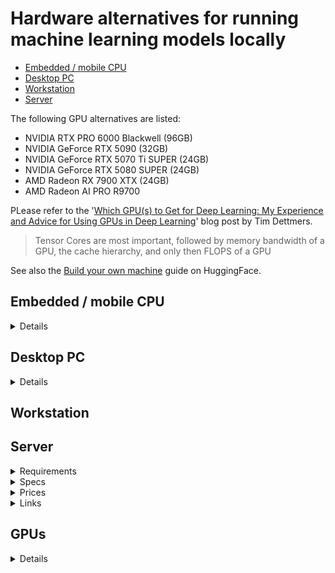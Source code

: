 # Hardware alternatives for running machine learning models locally

-   [Embedded / mobile CPU](#embedded--mobile-cpu)
-   [Desktop PC](#desktop-pc)
-   [Workstation](#workstation)
-   [Server](#server)

The following GPU alternatives are listed:
-   NVIDIA RTX PRO 6000 Blackwell (96GB)
-   NVIDIA GeForce RTX 5090 (32GB)
-   NVIDIA GeForce RTX 5070 Ti SUPER (24GB)
-   NVIDIA GeForce RTX 5080 SUPER (24GB)
-   AMD Radeon RX 7900 XTX (24GB)
-   AMD Radeon AI PRO R9700

PLease refer to the '[Which GPU(s) to Get for Deep Learning: My Experience
and Advice for Using GPUs in Deep Learning](https://timdettmers.com/2023/01/30/which-gpu-for-deep-learning/)'
blog post by Tim Dettmers.
>   Tensor Cores are most important, followed by memory bandwidth of a GPU,
>   the cache hierarchy, and only then FLOPS of a GPU

See also the [Build your own machine](https://huggingface.co/docs/transformers/perf_hardware) guide on HuggingFace.

## Embedded / mobile CPU

<details><summary>Details</summary>

Technical information:
-   https://www.techpowerup.com/cpu-specs/ryzen-ai-max-pro-395.c3998
-   https://www.amd.com/en/products/processors/laptop/ryzen-pro/ai-max-pro-300-series/amd-ryzen-ai-max-plus-pro-395.html
-   https://www.amd.com/en/blogs/2025/amd-ryzen-ai-max-395-processor-breakthrough-ai-.html
    >   128GB of unified memory – out of which up to 96GB can be converted to
    >   VRAM through AMD Variable Graphics Memory
-   https://www.tomshardware.com/pc-components/cpus/more-affordable-strix-halo-model-emerges-early-ryzen-ai-max-385-geekbench-result-reveals-an-eight-core-option

Discussion about adding an eGPU to the main board:
-   https://www.reddit.com/r/LocalLLaMA/comments/1kedbv7/ryzen_ai_max_395_a_gpu/
-   Note that the Framework mainboard has [only 1 x PCIe x4 slot](https://frame.work/hu/en/products/framework-desktop-mainboard-amd-ryzen-ai-max-300-series?v=FRAFMK0006)

Expected performance for a 10 GB LLM model:
-   Prompt processing: 84 token/s
-   Token generation: 11 token/s (100-200 GB/s RAM throughput)

### GMKtec EVO-X2 AMD Ryzen™ AI Max+ 395 Mini PC - 2000 EUR

-   [Spec](https://de.gmktec.com/en/products/gmktec-evo-x2-amd-ryzen%E2%84%A2-ai-max-395-mini-pc-1?variant=51610049380536#tab-spezifikation):
    -   AMD Ryzen™ AI Max+ 395
    -   Radeon 8060S graphics
    -   128 GB RAM
-   [Price](https://de.gmktec.com/en/products/gmktec-evo-x2-amd-ryzen%E2%84%A2-ai-max-395-mini-pc-1?variant=51610049380536): 2000 EUR

### Framework Desktop mini PC - 3200 EUR

-   [Spec](https://frame.work/hu/en/desktop?slug=desktop-diy-amd-aimax300&tab=specs):
    -   AMD Ryzen™ AI Max+ 395 (soldered)
    -   Noctua CPU Fan - NF-A12x25 HS-PWM
    -   Form Factor: FlexATX
    -   Wattage: 400W
    -   128GB LPDDR5x-8000 memory (soldered)
    -   Memory Bus width: 256-bit
    -   Memory Speed: 8000 MT/s
    -
-   [Price](https://frame.work/hu/en/products/desktop-diy-amd-aimax300/configuration/new):
    -   3200 EUR
    -   Ships 2025 Q4

### Framework Desktop mainboard only - 2100 EUR

-   [Spec](https://frame.work/hu/en/products/framework-desktop-mainboard-amd-ryzen-ai-max-300-series?v=FRAFMK0006):
    -   AMD Ryzen™ AI Max+ 395 (soldered)
    -   128GB LPDDR5x-8000 memory (soldered)
    -   Memory Bus width: 256-bit
    -   Memory Speed: 8000 MT/s
    -   Mini-ITX case,
    -   Power supply: 500W or higher ATX, SFX, or FlexATX
    -   Fan: 120mm, with a minimum of 85.1 CFM air flow and 3.82 mmH2O air pressure
    -   Can be used in a cluster:
        >   Run legit, state-of-the-art AI models like Llama 70B right on your
        >   desk with up to 96GB of graphics addressable memory and a 256-bit
        >   memory bus.
        >
        >   Framework Desktop has 5Gbit Ethernet along with two USB4 ports,
        >   allowing networking multiple together to run even larger models with
        >   llama.cpp RPC. Grab a few Mainboards and build it into your own
        >   mini-racks or standard rackmount server cases for high density.
    -   PCIe:
        >   1 x PCIe x4 slot (not exposed on default case)
-   [Price](https://frame.work/hu/en/products/framework-desktop-mainboard-amd-ryzen-ai-max-300-series?v=FRAFMK0006):
    -   2100 EUR

### HP ZBook Ultra G1a Mobile Workstation PC - 3600 EUR

-   [Spec](https://www.hp.com/us-en/shop/pdp/hp-zbook-ultra-14-inch-g1a-mobile-workstation-pc-wolf-pro-security-edition-p-bn2v3ua-aba-1#techSpecs):
    -   AMD Ryzen™ AI Max+ PRO 395 (up to 5.1 GHz max boost clock, 64 MB L3 cache, 16 cores, 32 threads)[6,7]
    -   128 GB LPDDR5x-8533 MT/s (onboard)
    -   Graphics: Integrated: AMD Radeon™ 8060S Graphics
    -   SSD: 2 TB PCIe Gen4 NVMe™ TLC SSD
    -   Display: 14" diagonal, 2.8K (2880 x 1800), OLED, touch, IPS, BrightView, Low Blue Light, 400 nits, 100% DCI-P3
-   [Price](https://www.hp.com/us-en/shop/pdp/hp-zbook-ultra-14-inch-g1a-mobile-workstation-pc-wolf-pro-security-edition-p-bn2v3ua-aba-1):
    -   4200 USD ~= 3600 EUR

### Other embedded/mobile options

Some other links:
-   https://store.minisforum.com/products/elitemini-ai370
-   https://minisforumpc.eu/en/products/ai-x1-pro-mini-pc?variant=51875206496622
-   https://www.hp.com/us-en/workstations/z2-mini-a.html
-   https://www.techpowerup.com/333983/sapphire-develops-edge-ai-mini-pc-series-with-amd-ryzen-ai-300-targeting-gamers-and-creatives
-   https://www.reddit.com/r/LocalLLaMA/comments/1judxsq/gmktec_evox2_powered_by_ryzen_ai_max_395_to/

</details>
<div class="page"/>

## Desktop PC

<details><summary>Details</summary>

-   10 GB LLM model expected CPU-only performance: Prompt processing: 125 token/s, Token generation: 8 token/s
-   Supports 1 PCIe x16 GPU, or 2 PCIe x8 GPUs.

### AMD Ryzen 9 9950X3D

#### Specs

-   CPU: AMD Ryzen 9 9950X3D
    ([Wikipedia](https://en.wikipedia.org/wiki/List_of_AMD_Ryzen_processors#Granite_Ridge_(9000_series,_Zen_5_based)))
    ([AMD](https://www.amd.com/en/products/processors/desktops/ryzen/9000-series/amd-ryzen-9-9950x3d.html))
    ([TechPowerUp](https://www.techpowerup.com/cpu-specs/ryzen-9-9950x3d.c3993))
    -   Max. Memory: 192 GB
    -   Max Memory Speed
        -   2x1R    DDR5-5600
        -   2x2R    DDR5-5600
        -   4x1R    DDR5-3600
        -   4x2R    DDR5-3600
    -   Max memory bandwidth:
        -   2 modules -> 5600 MT/s -> 2 x 8 x 5.6 = 89.6 GB/s
        -   4 modules -> 3600 MT/s -> 2 x 8 x 3.6 = 57.6 GB/s
            -   ❗**Note:** This is not sufficient to saturate the PCIe 5.0 x16 lanes, which require 63 GB/s.
    -   128MB L3 cache
        -   192MB L3 cache variant is [available](https://www.techpowerup.com/review/future-hardware-releases/#ryzenx3ddualcc)
            ([soon](https://www.techpowerup.com/339579/amd-readies-16-core-ryzen-9000x3d-cpu-with-192-mb-l3-cache-and-200-w-tdp))
        -   Default TDP: 170W
-   CPU cooler
    -   [Noctua NH-D15 G2](https://noctua.at/en/nh-d15-g2/specification)
        -   [CPU compatibility](https://ncc.noctua.at/cpus/model/AMD-Ryzen-9-9950X3D-1864): OK
        -   Height (with fan): 168 mm
            -   OK with [Fractal Design Define 7](https://www.fractal-design.com/products/cases/define/define-7/) case
        -   RAM clearance in dual fan mode:
            -   32mm with 140mm fan [168mm total height]
            -   52mm with 120mm fan [168mm total height]
-   Chipsets
    ([AMD doc](https://www.amd.com/en/products/processors/chipsets/am5.html#specs))
    ([Image](assets/amd-am5.png))
    ([TechPowerUp](https://www.techpowerup.com/cpu-specs/ryzen-9-9950x3d.c3993#gallery-5)):
    ([Wikipedia](https://en.wikipedia.org/wiki/List_of_AMD_chipsets#AM5_chipsets))
    -   Has 24 PCIe 5.0 lanes: X870E, X870, X670E, B650E
    -   Has USB 4.0: X870E, X870
    -   X870E:
        -   USB 4.0
        -   2 SUPERSPEED USB 20Gbps
        -   PCIe 5.0 1x16 or 2x8
        -   1x4 PCIe 5.0 plus 4x PCIe GPP
-   Motherboard:
    -   [ASRock X870E Taichi](https://www.asrock.com/mb/AMD/X870E%20Taichi/#Specification)
        -   [Tom's Hardware review](https://www.tomshardware.com/pc-components/motherboards/asrock-x870e-taichi-review)
        -   E-ATX
        -   2 x PCIe 5.0 x16 Slots (PCIE1 and PCIE2), support x16 or x8/x8 modes
        -   Supports DDR5 ECC/non-ECC, un-buffered memory up to 8200+(OC)*
        -   Max. capacity of system memory: 256GB
        -   Supports RAID 0, RAID 1 and RAID 10 for M.2 NVMe storage devices
        -   2 x 8 pin 12V Power Connectors (Hi-Density Power Connector)
        -   Dual RTX 5090 readiness:
            -   Supported electrically (PCIe 5.0 x8/x8 for two GPUs).
            -   No supplemental PCIe slot power header is advertised; ensure robust PSU and airflow.
    -   [ASUS ROG Crosshair X870E Hero](https://rog.asus.com/motherboards/rog-crosshair/rog-crosshair-x870e-hero-model/)
        -   Dual RTX 5090 readiness:
            -   Supported electrically (x8/x8).
            -   Auxiliary PCIe slot power header may vary by revision—verify
                in the manual; spacing/airflow are critical.
    -   [ASUS ROG Crosshair X870E Extreme](https://rog.asus.com/us/motherboards/rog-crosshair/rog-crosshair-x870e-extreme/)
        -   Dual RTX 5090 readiness:
            -   High confidence. Flagship boards typically include an
                auxiliary PCIe slot power header—verify in the manual; strong
                pick for dual GPUs.
    -   [Gigabyte X870E Aorus Xtreme AI TOP](https://www.gigabyte.com/Motherboard/X870E-AORUS-XTREME-AI-TOP-rev-1x)
        -   Dual RTX 5090 readiness:
            -   High confidence. AORUS XTREME-class boards usually include an
                auxiliary PCIe slot power header—verify in the manual; strong
                pick for dual GPUs.
    -   [MSI MEG X870E GODLIKE](https://www.msi.com/Motherboard/MEG-X870E-GODLIKE)
        -   Dual RTX 5090 readiness:
            -   Yes. Includes a supplemental PCIe slot power header ("PCIe
                Supplemental Power"); best-in-class choice for dual high-power
                GPUs.
-   RAM:
    -   CPU max RAM: [192 GB](https://www.amd.com/en/products/processors/desktops/ryzen/9000-series/amd-ryzen-9-9950x3d.html)
    -   Motherboard: 2x/4x DDR5 DIMM slots
    -   [128 GB](https://www.arukereso.hu/memoria-modul-c3577/f:kapacitas-128-gb,tipus-pc-memoria/?orderby=1): 360 EUR
        -   RAM BW upper limit: 2 x 8 x 5.6 = 89.6 GB/s
    -   [192 GB](https://www.arukereso.hu/memoria-modul-c3577/f:kapacitas-192-gb,tipus-pc-memoria/): 760 EUR
        -   [RAM BW upper limit](https://www.amd.com/en/products/processors/desktops/ryzen/9000-series/amd-ryzen-9-9950x3d.html):
            2 channels x 8 x 3.6 MT/s = 57.6 GB/s
            -   ❗**Note:** 192 GB (vs 128 GB) system RAM will **reduce** 10 GB
                LLM model CPU-only token generation speed from 8 token/s down
                to 5 token/s maximum. Overclocking may improve a few token/s,
                but no substantial improvement.
            -   ❗**Note:** This practically limits the system RAM to 128 GB.
-   SSD:
    -   [Samsung 990 PRO 4TB (MZ-V9P4T0BW)](https://www.techpowerup.com/ssd-specs/samsung-990-pro-4-tb.d863)
-   PSU:
    -   CPU + RAM + SSD + motherboard: ~300 W
    -   GPU:
        -   NVIDIA GeForce RTX 5090: 575 W
    -   Total for a 2-GPU setup:
        -   300 + 2 x 575 = 1450 W
        -   Headroom: 50%
        -   Required power supply: 2175 W
    -   [Seasonic Prime PX-2200 2200W 80 PLUS Platinum](https://seasonic.com/atx3-prime-px-2200/)
        -   Total continuous power 	2200 W
-   Case: E-ATX
    -   [Fractal Design Define 7](https://www.fractal-design.com/products/cases/define/define-7/)
        -   Total fan mounts: 9 x 120/140 mm
        -   Front fan: 3 x 120/140 mm (2 x Dynamic X2 GP-14 included)
        -   Top fan: 3 x 120/140 mm
        -   Rear fan: 1 x 120/140 mm (1 x Dynamic X2 GP-14 included)
        -   Bottom fan: 2 x 120/140 mm
        -   GPU max length:
            -   Storage layout: 290 mm
            -   Open layout: 470 mm (445 mm w/ front fan)
        -   CPU cooler max height: 185 mm
            -   OK with [Noctua NH-D15 G2](https://noctua.at/en/nh-d15-g2/specification) CPU cooler
        -   Front radiator: Up to 360/280 mm
        -   Top radiator: Up to 360/420 mm
        -   Rear radiator: 120 mm
        -   Vertical GPU Support (with Flex B-20 or Flex VRC-25): 65mm total
            clearance, standard 2-slot GPU (<38mm thickness) recommended for
            optimum cooling
        -   Case dimensions (LxWxH): 547 x 240 x 475 mm
-   GPU:
    -   AM5/X870E platforms split the CPU PEG lanes to x8/x8 for dual GPUs; x16/x16 isn’t available.
    -   Physical fit: most RTX 5090 cards are 3–3.5-slot wide. Fitting two often requires:
        -   A case with 8+ expansion slots and generous bottom clearance
        -   Motherboard slot spacing that leaves at least 3 full slots between
            x16_1 and x16_2
    -   Power: plan for a high-end PSU (typically 1600–2000W) and adequate
        12V‑2×6 connectors; some boards (e.g., MSI GODLIKE) include a
        supplemental PCIe slot power header that helps stability with dual
        GPUs.
    -   No SLI/NVLink for 5090; dual-GPU is for compute (CUDA/ML), not gaming AFR.

#### Price

-   CPU:
    -   [AMD Ryzen 9 9950X3D](https://www.arukereso.hu/processzor-c3139/?orderby=1&st=9950x3d): 700 EUR
-   CPU cooler:
    -   [Noctua NH-D15 G2](https://www.arukereso.hu/szamitogep-huto-c3094/noctua/nh-d15-g2-p1101386203/): 180 EUR
-   RAM:
    -   [128 GB](https://www.arukereso.hu/memoria-modul-c3577/f:kapacitas-128-gb,tipus-pc-memoria/?orderby=1): 360 EUR
-   SSD:
    -   [Samsung 990 PRO 4TB (MZ-V9P4T0BW)](https://belso-ssd-meghajto.arukereso.hu/samsung/990-pro-4tb-mz-v9p4t0bw-p1002242350/): 300 EUR
-   Motherboard:
    -   [ASRock X870E Taichi](https://www.arukereso.hu/alaplap-c3128/?st=ASRock+X870E+Taichi): 490 EUR
    -   [Ausus ROG Crosshair X870E Hero](https://www.arukereso.hu/alaplap-c3128/?st=ROG+Crosshair+X870E): 650 EUR
    -   [Ausus ROG Crosshair X870E Extreme](https://www.arukereso.hu/alaplap-c3128/?st=ROG+Crosshair+X870E): 1300 EUR
    -   [Gigabyte X870E Aorus Xtreme AI TOP](https://www.arukereso.hu/alaplap-c3128/gigabyte/x870e-aorus-xtreme-ai-top-p1163326837/): 800 EUR
    -   [MSI Meg X870E Godlike](https://www.arukereso.hu/alaplap-c3128/msi/meg-x870e-godlike-p1160493943/): 1300 EUR
-   PSU
    -   [Seasonic Prime PX-2200 2200W 80 PLUS Platinum](https://www.arukereso.hu/tapegyseg-c3158/seasonic/prime-px-2200-2200w-80-plus-platinum-p1129871905/): 550 EUR
-   Case
    -   [Fractal Design Define 7](https://www.arukereso.hu/szamitogep-haz-c3085/fractal-design/define-7-black-fd-c-def7a-01-p545013072/#): 240 EUR
-   Total price without GPU:
    -   700 + 180 + 360 + 300 + 490 + 550 + 240 = 2820 EUR minimum.
    -   2520 + 300 ~= 3100 EUR with Gigabyte X870E Aorus Xtreme AI TOP motherboard.



Desktop CPU Links:
-   https://www.anandtech.com/show/21524/the-amd-ryzen-9-9950x-and-ryzen-9-9900x-review/10
-   https://www.amd.com/en/products/processors/desktops/ryzen/9000-series/amd-ryzen-9-9950x.html
-   https://www.amd.com/en/products/processors/desktops/ryzen/9000-series/amd-ryzen-9-9950x3d.html
-   https://www.amd.com/en/products/processors/chipsets/am5.html
-   https://skatterbencher.com/2025/03/11/skatterbencher-85-ryzen-9-9950x3d-overclocked-to-5900-mhz/

</details>
<div class="page"/>

## Workstation

## Server

<details><summary>Requirements</summary>

-   The target system must support at least 2 NVIDIA RTX PRO 6000 Blackwell (96GB) GPUs
    -   Required system RAM: 1-2 x total GPU VRAM
        -   2x 96 GB GPUs: 192 GB minimum, 384 GB ideally
        -   4x 96 GB GPUs: 384 GB minimum, 768 GB ideally
        -   6x 96 GB GPUs: 576 GB minimum, 1152 GB ideally
    -   Memory modules:
        -   Note that from the Genoa (AMD EPYC 4004, 8004, 9004) platform on,
            [single-rank memory modules will perform well](https://semianalysis.com/2022/11/10/amd-genoa-detailed-architecture-makes/)
            >   The other important feature is dual rank versus single rank memory.
            >   With Milan and most Intel platforms, dual-rank memory is crucial to
            >   maximizing performance. There’s a 25% performance delta on Milan,
            >   for example. With Genoa, this is brought down to 4.5%. This is
            >   another considerable cost improvement because cheaper single-rank
            >   memory can be used.
        ([Slide](https://i0.wp.com/semianalysis.com/wp-content/uploads/2024/11/https3A2F2Fbucketeer-e05bbc84-baa3-437e-9518-adb32be77984.s3.amazonaws.com2Fpublic2Fimages2F8aba2a1b-dc51-41c5-a618-3ad93dfcd169_5278x2891-scaled.jpg?ssl=1))
    -   Required system RAM bandwidth: min 63 GB/s per GPU (due to PCIe x16 bus bandwidth)
        -   2 GPUs: min. 126 GB/s
        -   4 GPUs: min. 252 GB/s
        -   6 GPUs: min. 378 GB/s
        -   Lower RAM bandwidth will work, but not at full performance
    -   PSU:
        -   2 GPUs: min. 2000 W
        -   4 GPUs: min. 4000 W
        -   6 GPUs: min. 6000 W
        -   plus the system requirement (motherboard + CPU + cooler + RAM + SSD)
    -   CPU: AMD EPYC 9004 / 9005 (SP5 socket)
        -   Minimum 12 x DDR5 4800 MT/s RAM
            -   RAM module side memory bandwidth:
                -   [1-CPU config](https://hothardware.com/Image/Resize/?width=1170&height=1170&imageFile=/contentimages/Article/3257/content/big_epyc-cpu-memory-capabilities.jpg):
                    12 x 8 x 4.8 GT/s = 460.8 GB/s
                    -   Supports 6x PCIe 5.0 x16 GPUs
                -   2-CPU config: 24 x 8 x 4.8 GT/s = 921.6 GB/s
        -   Minimum 8 CCDs per processor:
            -   CPU side memory bandwidth:
                -   Zen 4: 8 x 32 x 1.8 GHz = 460.8 GB/s
                -   Zen 5: 8 x 32 x 2.0 GHz = 512.0 GB/s
                -   Supports 6x PCIe 5.0 x16 GPUs (6 x 63 = 378 GB/s)
        -   CPU candidates which support PCIe 5.0 x16:
            -   [Zen 4](https://en.wikipedia.org/wiki/Epyc#Fourth_generation_Epyc_(Genoa,_Bergamo_and_Siena)):
                Any AMD EPYC 9004 CPU, except 9124, 9224, 9254, 9334, because n_CCD < 8
            -   [Zen 5](https://en.wikipedia.org/wiki/Epyc#Fifth_generation_Epyc_(Grado,_Turin_and_Turin_Dense)):
                Any AMD EPYC 9005 CPU, except 9015, 9115, 9135, 9255, 9335, 9365, because n_CCD < 8
            -   [EPYC 9004 Series CPU Positioning](https://hothardware.com/Image/Resize/?width=1170&height=1170&imageFile=/contentimages/Article/3257/content/big_epyc-cpu-positioning.jpg)
                ![EPYC 9004 Series CPU Positioning.png](<assets/EPYC 9004 Series CPU Positioning.png>)
            -   Complete list of CPU candidates:
                -   9354, 9354P, 9174F, 9184X, 9274F, 9374F, 9384X, 9474F,
                    9454, 9454P, 9534, 9554, 9554P, 9634, 9654, 9654P, 9684X,
                    9734, 9754S, 9754, 9645, 9745, 9825, 9845, 9965, 9175F,
                    9275F, 9355P, 9355, 9375F, 9455P, 9455, 9475F, 9535,
                    9555P, 9555, 9575F, 9565, 9655P, 9655, 9755, 4245P, 4345P,
                    4465P, 4545P, 4565P, 4585PX
            -   If CPU inference is not a priority, then lower core count and
                thus lower DTP/cDTP is sufficient.
            -   All CPUs below the 240 TDP line have less than 8 CCDs, so they cannot utilize the available RAM bandwidth.
            -   CPU candidates whose configurable TDP (cTDP) is
                [in the 240-300 W range](https://www.amd.com/en/products/specifications/server-processor.html):
                -   Zen 4: 9354, 9354P, 9454, 9454P, 9534, 9634
                -   Zen 5: 9355P, 9355, 9365, 9455P, 9455, 9535

</details> <!-- Requirements -->

<details><summary>Specs</summary>

-   CPU: AMD EPYC 9354
    ([Wikipedia](https://en.wikipedia.org/wiki/Epyc#Fourth_generation_Epyc_(Genoa,_Bergamo_and_Siena))))
    ([AMD](https://www.amd.com/en/products/processors/server/epyc/4th-generation-9004-and-8004-series/amd-epyc-9354.html))
    ([TechPowerUp](https://www.techpowerup.com/cpu-specs/epyc-9354.c2923))
    -   Cores: 32
    -   TDP: 280 W
    -   Configurable TDP: 240-300 W
    -   Max. Memory: 12 x 128 = 1536 GB
    -   PCI-Express: Gen 5, 128 Lanes (CPU only)
    -   Rated Memory Speed: 4800 MT/s
    -   Max memory bandwidth:
        -   12 channels x 8 x 4.8 = 460.8 GB/s,
        -   8 CCD x 32 x 1.8 GHz FCLK = 460.8 GB/s
    -   Cache L3: 256 MB (shared)
-   CPU cooler
    -   [Noctua NH-D15 G2](https://noctua.at/en/nh-d15-g2/specification)
        -   [CPU compatibility](https://ncc.noctua.at/cpus/model/AMD-Ryzen-9-9950X3D-1864): OK
        -   Height (with fan): 168 mm
            -   OK with [Fractal Design Define 7](https://www.fractal-design.com/products/cases/define/define-7/) case
        -   RAM clearance in dual fan mode:
            -   32mm with 140mm fan [168mm total height]
            -   52mm with 120mm fan [168mm total height]
-   Motherboard:
    -   Supermicro
        [H13SSL‑NT](https://www.supermicro.com/en/products/motherboard/H13SSL-NT) /
        [H13SSL‑N](https://www.supermicro.com/en/products/motherboard/h13ssl-n):
        -   Form Factor: ATX
        -   LAN: N: 2x 1 Gbps LAN; NT: 2x 10 Gbps
        -   12 DDR5 slots,
        -   up to 3TB RAM support, and
        -   robust PCIe layout for multi‑GPU.
        -   CPU: AMD EPYC™ 9004 series Processors
            -   Single Socket SP5 supported, CPU TDP supports Up to 400W TDP
        -   System Memory
            -   Memory Capacity: 12 DIMM slots
            -   Up to 3TB 3DS ECC Registered RDIMM, DDR5-4800MHz
        -   Memory Type: 4800 MT/s ECC DDR5 RDIMM (3DS)
            -   Up to 256GB of memory with speeds of up to 4800MHz (1DPC)
        -   DIMM Sizes: 16GB, 24GB, 32GB, 40GB, 48GB, 64GB, 80GB, 96GB, 128GB, 192GB, 256GB
        -   Memory Voltage: 1.1V
        -   Network Controllers: Dual LAN with Broadcom BCM57416 10GBase-T
        -   Input / Output
            -   SATA: 8 SATA3 (6Gbps) port(s)
            -   LAN: 1 RJ45 Dedicated IPMI LAN port
            -   USB: 6 USB 3.0 port(s) (4 USB; 2 via header)
            -   Video Output: 1 VGA port(s)
            -   Serial Port: 1 COM Port(s) (1 header)
            -   TPM: 1 TPM Header
            -   Others
                -   1 MCIO (PCIe 5.0 x8/SATA3) Port(s)
                -   2 MCIO (PCIe 5.0 x8) Port(s)
        -   Expansion Slots
            -   PCIe
                -   3 PCIe 5.0 x16 (in x16 slot),
                -   2 PCIe 5.0 x8
            -   M.2
                -   M.2 Interface: 2 SATA/PCIe 4.0 x4
                -   Form Factor: 2280/22110
                -   Key: M-Key
        -   Widely used in community for stable performance ([Newegg.com][3.12]).
    -   [ASRock Rack GENOAD8QM3‑2T/BCM](https://www.asrockrack.com/general/productdetail.asp?Model=GENOAD8QM3-2T/BCM#Specifications) /
        -   Form factor: CEB
        -   dual 10 GbE,
        -   MCIO NVMe support,
        -   PCIe 5.0 expansion with clean board layout suitable for GPUs.
        -   Popular in the community as a stable SP5 choice ([Newegg.com][3.7]).
    -   [ASRock Rack GENOAD8UD‑2T/X550](https://www.asrockrack.com/general/productdetail.asp?Model=GENOAD8UD-2T/X550#Specifications):
        -   Dimensions	10.4" x 10.5"
    -   [GIGABYTE MZ33-AR0](https://www.gigabyte.com/Enterprise/Server-Motherboard/MZ33-AR0-rev-1x-3x)
        -   Form Factor: E-ATX, 305 x 330
        -   CPU
            -   AMD EPYC™ 9005 Series Processors
            -   AMD EPYC™ 9004 Series Processors
            -   Single processor, cTDP up to 400W
        -   Socket: 1 x LGA 6096 Socket SP5
        -   Memory
            -   24 x DIMM slots, DDR5 memory supported
            -   12-Channel memory per processor
            -   AMD EPYC™ 9005:
                -   RDIMM: Up to 4800 MT/s (1DPC)
                -   RDIMM: Up to 4000 MT/s (1R 2DPC), 3600 MT/s (2R 2DPC)
            -   AMD EPYC™ 9004:
                -   RDIMM: Up to 4800 MT/s (1DPC), 3600 MT/s (2DPC)
        -   LAN: 2 x 10Gb/s LAN (1 x Broadcom® BCM57416)
            -   Support NCSI function
            -   1 x 10/100/1000 Mbps Management LAN
        -   Storage Interface
            -   MCIO:
                -   2 x MCIO 8i for 4 x Gen5 NVMe or 16 x SATA
                -   4 x MCIO 8i for 8 x Gen5 NVMe
                -   1 x MCIO 8i for 2 x Gen4 NVMe
            -   M.2:
                -   1 x M.2 (2280/22110), PCIe Gen4 x4
            -   RAID: N/A
    -   [GIGABYTE MZ73-LM2](https://www.gigabyte.com/us/Enterprise/Server-Motherboard/MZ73-LM2-rev-3x)
        -   E‑ATX form factor, includes
        -   multiple PCIe 5 slots (x16) spaced for GPUs.
        -   Reddit warns of interference issues between memory and GPU slots on some layouts - ASRock GENOA variants often preferred ([Reddit][3.13]).
        -   [ServeTheHome forum post](https://forums.servethehome.com/index.php?threads/motherboard-for-dual-epyc-9965-one-that-actually-works-and-fits-a-5090-gpu.48129/#post-471063):
            >   GigaByte MZ73-LM2 Rev. 3.x E-ATX: as well as its predecessors
            >   have the famous ""WAIT FOR CHIPSET TO INITIALIZE"" issue and
            >   the Gigabyte support that let's you down.
    -   [Asus K14PA-U12](https://servers.asus.com/products/servers/server-motherboards/K14PA-U12#Specifications)
        -   Form Factor: CEB, 12" x 10.5"
        -   Processor / System Bus 1 x Socket SP5 (LGA 6096)
        -   AMD EPYC™ Genoa Processor (up to 400W)
        -   Memory
            -   Total Slots: 12 (12-channel, 1-DIMM per Channel)
            -   Capacity:Maximum up to 3TB
            -   Memory Type: DDR5 4800 RDIMM/3DS RDIMM
            -   Memory Size: 256GB, 128GB, 96GB, 64GB, 48GB, 32GB, 24GB, 16GB (RDIMM) (RDIMM)
                -   Please refer to www.asus.com for latest memory AVL update
        -   Expansion Slots:
            -   Total Slot : 3
            -   3 x PCIe 5.0  (x16 link, FL)
        -   Storage
            -   M.2: 1 x M.2 (PCIe Gen5x4, support 2280) (SATA Mode support)
            -   MCIO
                -   6 x MCIO connector (PCIe Gen5x8), support 12 x NVMe drives
                -   2 x MCIO connector (PCIe Gen5x8), support 16 x SATA drives or 4 x NVMe drives
        -   Networking: 2 x SFP28 25Gb/s (Broadcom BCM57414B1KFSBG) +1 x Mgmt LAN
        -   On Board I/O
            -   1 x USB 3.2 Gen1 header (2 port for front panel)
            -   1 x USB 3.2 Gen1 port (1 port Type-A vertical)
            -   1 x Serial port header
            -   6 x FAN header (4-pin)
            -   1 x TPM header
            -   1 x Chassis Intruder header (2-pin)
        -   [Reddit](https://www.reddit.com/r/homelab/comments/1h1iprj/epyc_97x4_genoa_motherboard/) thread:
            >    I use Asus K14PA-U12.
            >   -   Pros:
            >       -   12 RAM slots
            >       -   8 MCIO connectors (PCIe Gen5 x8)
            >       -   3 x PCIe Gen5 x16
            >       -   1 x M.2 (PCIe Gen5 x4)
            >       -   dual 25 Gbps SFP28
            >       -   price is ~700 USD
            >       -   overclocking settings in BIOS
            >       -   relatively compact form factor
            >   -   Cons:
            >       -   they don't plan to release BIOS upgrade for Epyc Turin (I asked)
-   RAM:
    -   [AMD EPYC 9004 Series Memory Population Recommendations](https://www.amd.com/content/dam/amd/en/documents/epyc-technical-docs/user-guides/amd-epyc-9004-ug-memory-population-recommendations.pdf)
    -   4th Gen AMD EPYC processors support memory with the following characteristics:
        -   RDIMM: 16GB 1Rx8, 24GB 1Rx8, 32GB 1Rx4, 32GB 2Rx8, 40GB 2Rx8, 48GB 1Rx4, 48GB 2Rx8, 64GB 2Rx4, 80GB 2Rx4, 96GB 2Rx4
        -   3DS RDIMM: 128GB 2S2Rx4, 192GB 2S2Rx4, 256GB 2S4Rx4, 384GB 2S4Rx4, 512GB 2S8R (pending ecosystem enablement)
        -   ECC: 80b x4, 80b x8, 72b x4.
        -   Optimized Bounded Fault ECC DRAM: 80b x4 AMDC, 80b x8, 72b x4
        -   Use the same memory configuration for all NUMA domains in a single processor socket when using NPS=2 or NPS=4. “NPS” = NUMA node(s) per socket.
        -   [Table 2-1 shows recommended memory speeds for a variety of memory types](https://www.amd.com/content/dam/amd/en/documents/epyc-technical-docs/user-guides/amd-epyc-9004-ug-memory-population-recommendations.pdf)
            ![alt text](<assets/AMD EPYC 9004 Processor Memory Population Recommendations.Recommended memory speeds.png>)
            >   RDIMMs built from x4 and x8 devices are supported. The
            >   frequencies shown apply to both. The capacities listed only
            >   represent those of x4 DIMMs. RDIMMs built with x8 devices have
            >   half the capacity of the x4 RDIMMs with an equal number of
            >   ranks.
-   SSD:
    -   [Samsung 990 PRO 4TB (MZ-V9P4T0BW)](https://www.techpowerup.com/ssd-specs/samsung-990-pro-4-tb.d863)
-   PSU:
    -   CPU + RAM + SSD + motherboard: ~300 W
    -   GPU:
        -   NVIDIA GeForce RTX 5090: 575 W
    -   Total for a 2-GPU setup:
        -   300 + 2 x 575 = 1450 W
        -   Headroom: 50%
        -   Required power supply: 2175 W
    -   [Seasonic Prime PX-2200 2200W 80 PLUS Platinum](https://seasonic.com/atx3-prime-px-2200/)
        -   Total continuous power 	2200 W
-   Case: E-ATX
    -   [Fractal Design Define 7](https://www.fractal-design.com/products/cases/define/define-7/)
        -   Total fan mounts: 9 x 120/140 mm
        -   Front fan: 3 x 120/140 mm (2 x Dynamic X2 GP-14 included)
        -   Top fan: 3 x 120/140 mm
        -   Rear fan: 1 x 120/140 mm (1 x Dynamic X2 GP-14 included)
        -   Bottom fan: 2 x 120/140 mm
        -   GPU max length:
            -   Storage layout: 290 mm
            -   Open layout: 470 mm (445 mm w/ front fan)
        -   CPU cooler max height: 185 mm
            -   OK with [Noctua NH-D15 G2](https://noctua.at/en/nh-d15-g2/specification) CPU cooler
        -   Front radiator: Up to 360/280 mm
        -   Top radiator: Up to 360/420 mm
        -   Rear radiator: 120 mm
        -   Vertical GPU Support (with Flex B-20 or Flex VRC-25): 65mm total
            clearance, standard 2-slot GPU (<38mm thickness) recommended for
            optimum cooling
        -   Case dimensions (LxWxH): 547 x 240 x 475 mm
-   GPU:
    -   AM5/X870E platforms split the CPU PEG lanes to x8/x8 for dual GPUs; x16/x16 isn’t available.
    -   Physical fit: most RTX 5090 cards are 3–3.5-slot wide. Fitting two often requires:
        -   A case with 8+ expansion slots and generous bottom clearance
        -   Motherboard slot spacing that leaves at least 3 full slots between
            x16_1 and x16_2
    -   Power: plan for a high-end PSU (typically 1600–2000W) and adequate
        12V‑2×6 connectors; some boards (e.g., MSI GODLIKE) include a
        supplemental PCIe slot power header that helps stability with dual
        GPUs.
    -   No SLI/NVLink for 5090; dual-GPU is for compute (CUDA/ML), not gaming AFR.

[3.7]: https://www.newegg.com/p/pl?N=100007629+601411369&srsltid=AfmBOorDHas0epelrMNy2kXSwLPh7xgASlrIeIDU2XXqA3ZYBGRT9cm3&utm_source=chatgpt.com "Socket SP5 Server Motherboards | Newegg.com"
[3.12]: https://www.newegg.com/p/pl?N=100007629+601411369&utm_source=chatgpt.com "Socket SP5 Server Motherboards | Newegg.com"
[3.13]: https://www.reddit.com/r/homelab/comments/1h1iprj?utm_source=chatgpt.com "Epyc 97x4 Genoa Motherboard"

</details> <!-- Specs -->

<details><summary>Prices</summary>

AMD EPYC Zen 4 / Zen 5 processors with a TDP of less than 300 W, as of 2025.08.09

| CPU                |  Price [HUF] |  Price [EUR] |
|--------------------|-------------:|-------------:|
| **Zen 4**          |              |              |
| [9354][pr9354]     |      601,460 |         1500 |
| [9354P][pr9354P]   |      750,362 |         1900 |
| [9454][pr9454]     |      928,075 |         2300 |
| [9454P][pr9454P]   |      829,174 |         2100 |
| [9534][pr9534]     |      753,990 |         1900 |
| [9634][pr9634]     |    1,372,177 |         3400 |
| **Zen 5**          |              |              |
| [9355][pr9355]     |    1,259,666 |         3200 |
| 9355P              |              |              |
| 9365               |              |              |
| 9455P              |              |              |
| 9455               |              |              |
| 9535               |    2,300,852 |         5800 |

[pr9354]: https://www.arukereso.hu/processzor-c3139/amd/epyc-9354-32-core-3-25ghz-sp5-tray-100-000000798-p923300802/
[pr9354P]: https://kontaktor.hu/amd_epyc_9354p_processor_325_ghz_256_mb_l3_380250
[pr9454]: https://www.arukereso.hu/processzor-c3139/amd/epyc-9454-48-core-2-75ghz-sp5-tray-100-000000478-p923301999/
[pr9454P]: https://www.arukereso.hu/processzor-c3139/amd/epyc-9454p-48-core-2-75ghz-sp5-tray-100-000000873-p981692184/
[pr9534]: https://www.arukereso.hu/processzor-c3139/amd/epyc-9534-2-45ghz-sp5-tray-100-000000799-p985734456/
[pr9634]: https://smicro.hu/amd-epyc-genoa-9634-dp-up-84c-168t-2-25g-384mb-290w-sp5-100-000000797-5
[pr9355]: https://www.arukereso.hu/processzor-c3139/amd/epyc-9355-32-core-3-55ghz-sp5-tray-100-000001148-p1149737854/

Vendor sites:
-   https://smicro.hu/amd-socket-sp5-5
-   https://www.senetic.hu/category/amd-cpu-epyc-9004-11151/
-   https://kontaktor.hu/muszaki_cikkek_357/szamitastechnika_1797/alkatreszek_11508/processzorok_11635/amd_epyc_11688
-   https://www.arukereso.hu/processzor-c3139/f:tdp=0-350,amd-socket-sp5,amd-epyc/?orderby=1
-   Motherboards:
    -   https://smicro.hu/amd-sp5-5?filtrPriceFrom=&filtrPriceTo=&filter%5B2294%5D%5B%5D=39137&filter%5B2424%5D%5B%5D=42927&filter%5B2317%5D%5B%5D=38124&filter%5B2316%5D%5B%5D=38705&filter%5B2316%5D%5B%5D=39193&filter%5B2315%5D%5B%5D=40251&filter%5B2315%5D%5B%5D=43437&filter%5B2360%5D%5B%5D=39223

Prices:
-   CPU:
-   CPU cooler:
-   RAM:
    -   DDR5 RDIMM 1Rx4 or 2Rx8
    -   12 x [Samsung 32GB DDR5 4800MHz M323R4GA3BB0-CQK](https://www.arukereso.hu/memoria-modul-c3577/samsung/32gb-ddr5-4800mhz-m323r4ga3bb0-cqk-p818973822/): 12 x 150 = 1800 EUR
    -   For 2-CPU architecture:
        -   24 x [Kingston 16GB DDR5 4800MHz KSM48E40BS8KI-16HA](https://www.arukereso.hu/memoria-modul-c3577/kingston/16gb-ddr5-4800mhz-ksm48e40bs8ki-16ha-p1054408474/): 24 x 100 = 2400 EUR
-   SSD:
    -   [Samsung 990 PRO 4TB (MZ-V9P4T0BW)](https://belso-ssd-meghajto.arukereso.hu/samsung/990-pro-4tb-mz-v9p4t0bw-p1002242350/): 300 EUR
-   Motherboard:
    -   CEB:
        -   [Asus K14PA-U12](https://smicro.hu/asus-k14pa-u12-90sb0ci0-m0uay0-4?aku=db3621a52f6055ee636a6fee6ff8a353): 800 EUR
        -   [GENOAD8QM3‑2T/BCM](https://smicro.hu/asrock-rack-genoad8qm3-2t-bcm-5): 1700 EUR
    -   ATX:
        -   [Supermicro MBD-H13SSL-NT-O](https://smicro.hu/supermicro-mbd-h13ssl-nt-o-4): 830 EUR
        -   [GIGABYTE MZ33-AR0](https://www.arukereso.hu/alaplap-c3128/gigabyte/mz33-ar0-p1005435430/): 1100 EUR
-   PSU
-   Case
-   Total price without GPU:

</details> <!-- Server prices -->

<details><summary>Links</summary>

-   [Reddit discussion](https://www.reddit.com/r/LocalLLaMA/comments/1gcn3w9/a_glance_inside_the_tinybox_pro_8_x_rtx_4090/) on building an 8x 4090 configuration
    >   I've built much the same thing here with 8x 4090, only mine lives in
    >   an open air mining frame I designed and I used ROME2D32GM-2T
    >   motherboard as I didn't see any point in Genoa when none of the cards
    >   can use PCIe Gen5. My configuration is:
    >   -   Mobo: ASRockRack ROME2D32GM-2T
    >   -   CPU: 2x AMD Epyc 7443
    >   -   CPU Cooler: 2x Noctua NH-U14S TR4-SP3
    >   -   Memory: 8x Samsung M393A4K40EB3-CWE
    >   -   GPU: 8x MSI GeForce RTX 4090 Gaming X Slim
    >   -   GPU adapters: 8x C-Payne SlimSAS PCIe gen4 Device Adapter x8/x16
    >   -   GPU cable set 1: 8x C-Payne SlimSAS SFF-8654 8i cable - PCIe gen4
    >   -   GPU cable set 2: 8x C-Payne SlimSAS SFF-8654 to SFF-8654LP (Low Profile) 8i cable - PCIe gen4
    >   -   PSU: 4x Thermaltake Toughpower GF3 1650W
    >   -   Boot drive: Samsung SSD 990 PRO 2TB, M.2 2280
    >   -   Data drives: 4x Samsung SSD 990 PRO 4TB, M.2 2280
    >   -   Data drive adapter: C-Payne SlimSAS PCIe gen4 Device Adapter x8/x16
    >   -   Data drive breakout: EZDIY-FAB Quad M.2 PCIe 4.0/3.0 X16 Expansion Card with Heatsink
    >   -   Data drive cable set: 2x C-Payne SlimSAS SFF-8654 to SFF-8654LP (Low Profile) 8i cable - PCIe gen4
    >   -   Case: Custom open air miner frame built from 2020 alu extrusions
-   [Smallest RTX Pro 6000 rig | OVERKILL](https://www.youtube.com/watch?v=JbnBt_Aytd0)
    >   -   Low profile (quiet) Noctua fans: https://amzn.to/4nIXWM4
    >   -   Water CPU cooler: https://amzn.to/4nDQUbj
    >   -   New tiny case NR200P V3: https://amzn.to/4lnMROM
    >   -   Extremely fast NVMe SSD: https://amzn.to/4kzaCCn
    >   -   AMD CPU: https://amzn.to/3IkD7pV
    >   -   Fast RAM: https://amzn.to/40Dyr4z
    >   -   Mini-ITX Motherboard with EVERYTHING!: https://amzn.to/4eIVgd6
    >   -   Tiny 1000W power supply: https://amzn.to/4lF471z
    >   -   RTX Pro 6000 GPU: https://amzn.to/4eIUnRZ
-   [Building an Efficient GPU Server with NVIDIA GeForce RTX 4090s/5090s](https://a16z.com/building-an-efficient-gpu-server-with-nvidia-geforce-rtx-4090s-5090s/)
    >   -   Server model: ASUS ESC8000A-E12P
    >   -   GPUs: 8x NVIDIA RTX 4090
    >   -   CPU: 2x AMD EPYC 9254 Processor (24-core, 2.90GHz, 128MB Cache)
    >   -   RAM: 24x 16GB PC5-38400 4800MHz DDR5 ECC RDIMM (384GB total)
    >   -   Storage: 1.92TB Micron 7450 PRO Series M.2 PCIe 4.0 x4 NVMe SSD (110mm)
    >   -   Operating system: Ubuntu Linux 22.04 LTS Server Edition (64-bit)
    >   -   Networking: 2 x 10GbE LAN ports (RJ45, X710-AT2), one utilized at 10Gb
    >   -   Additional PCIe 5.0 card: ASUS 90SC0M60-M0XBN0

</details> <!-- Server links -->

<div class="page"/>

## GPUs

<details><summary>Details</summary>

### NVIDIA RTX PRO 6000 Blackwell (96GB)

Specs ([TechPowerUp](https://www.techpowerup.com/gpu-specs/?q=%226000+Blackwell%22)):
-   Memory Size: 96 GB
-   Memory Bus: 512 bit
-   Bandwidth: 1.79 TB/s
-   Shading Units: 24064
-   Tensor Cores: 752
-   L1 Cache: 128 KB (per SM)
-   L2 Cache: 128 MB
-   FP16 (half): 126.0 TFLOPS (1:1)
-   FP32 (float): 126.0 TFLOPS
-   Bus Interface: PCIe 5.0 x16
    -   63 GB/s required PCIe bandwidth
-   Variants:
    -   [NVIDIA RTX PRO 6000 Blackwell](https://www.techpowerup.com/gpu-specs/rtx-pro-6000-blackwell.c4272)
        -   TDP: 600 W
        -   Suggested PSU: 1000 W
        -   Open-air fan
    -   [NVIDIA RTX PRO 6000 Blackwell Server](https://www.techpowerup.com/gpu-specs/rtx-pro-6000-blackwell-server.c4274)
        -   TDP: 600 W
        -   Suggested PSU: 1000 W
        -   Fan: Bowler type
    -   [NVIDIA RTX PRO 6000 Blackwell Max-Q](https://www.techpowerup.com/gpu-specs/rtx-pro-6000-blackwell-max-q.c4273)
        -   TDP: 300 W
        -   Suggested PSU: 700 W
        -   Fan: Bowler type

### NVIDIA GeForce RTX 5090 (32GB)

-   [Power](https://www.techpowerup.com/gpu-specs/geforce-rtx-5090.c4216)
    >   Being a dual-slot card, the NVIDIA GeForce RTX 5090 draws power from
    >   1x 16-pin power connector, with power draw rated at 575 W maximum.

### NVIDIA GeForce RTX 5070 Ti SUPER (24GB)

[TechPowerUp](https://www.techpowerup.com/gpu-specs/geforce-rtx-5070-ti-super.c4312)

### NVIDIA GeForce RTX 5080 SUPER (24GB)

[TechPowerUp](https://www.techpowerup.com/gpu-specs/geforce-rtx-5080-super.c4302)

### AMD Radeon RX 7900 XTX - 1000 EUR

Specs ([TechPowerUp](https://www.techpowerup.com/gpu-specs/radeon-rx-7900-xtx.c3941)):
-   Memory Size: 24 GB
-   Memory Bus: 384 bit
-   Bandwidth: 960.0 GB/s
-   Shading Units: 6144
-   Compute Units: 96
-   FP16 (half): 122.8 TFLOPS (2:1)
-   FP32 (float): 61.39 TFLOPS
-   FP64 (double): 1.918 TFLOPS (1:32)
-   TDP: 355 W
-   Suggested PSU: 750 W

Price:
-   [Árukereső](https://www.arukereso.hu/videokartya-c3142/f:amd-radeon-video-chipset,rx-7900-xtx/?orderby=1)
    -   341,000 to 419,000 HUF (860 to 1100 EUR)

### AMD Radeon™AI PRO R9700

Specs
([TechPowerUp](https://www.techpowerup.com/gpu-specs/radeon-ai-pro-r9700.c4290))
([AMD](https://www.amd.com/en/products/graphics/workstations/radeon-ai-pro/ai-9000-series/amd-radeon-ai-pro-r9700.html))
-   GPU Architecture: AMD RDNA™ 4
-   Memory Size:    32 GB
-   Memory Type:    GDDR6
-   Memory Bus:    256 bit
-   Bandwidth:    644.6 GB/s
-   Shading Units: 4096
-   Compute Units:    64
-   Matrix Cores:     128
-   TDP:    300 W
-   Suggested PSU: 700 W
-   Peak Single Precision (FP32 Vector) Performance:    47.8 TFLOPs
-   Peak Half Precision (FP16 Vector) Performance:    95.7 TFLOPs
-   Peak Half Precision (FP16 Matrix) Performance:    191 TFLOPs
-   Peak Half Precision (FP16 Matrix) Performance with Structured Sparsity:     383 TFLOPs
-   Peak 8-bit Precision (FP8 Matrix) Performance (E5M2, E4M3):     383 TFLOPs
-   Peak 8-bit Precision (FP8 Matrix) Performance with Structured Sparsity (E5M2, E4M3):     766 TFLOPs
-   Peak 8-bit Precision (INT8 Matrix) Performance:     383 TOPs
-   Peak 8-bit Precision (INT8 Matrix) Performance with Structured Sparsity:    766 TOPs
-   Peak 4-bit Precision (INT4 Matrix) Performance:     766 TOPs
-   Peak 4-bit Precision (INT4 Matrix) Performance with Structured Sparsity:     1531 TOPs

Variants:
-   [ASUS Turbo Radeon AI PRO R9700](https://www.techpowerup.com/gpu-specs/asus-turbo-radeon-ai-pro-r9700.b12819)
    -   [TURBO-AI-PRO-R9700-32G](https://www.asus.com/uk/motherboards-components/graphics-cards/turbo/turbo-ai-pro-r9700-32g/)
-   [GIGABYTE Radeon AI PRO R9700 AI TOP](https://www.techpowerup.com/gpu-specs/gigabyte-radeon-ai-pro-r9700-ai-top.b12619)
    -   [GV-R9700AI TOP-32GD](https://www.gigabyte.com/Graphics-Card/GV-R9700AI-TOP-32GD)
-   [PowerColor Radeon AI PRO R9700](https://www.techpowerup.com/gpu-specs/powercolor-radeon-ai-pro-r9700.b12666)
    -   [AI PRO R9700 32G](https://www.powercolor.com/product-detail258.htm)
-   [Sapphire AMD RADEON AI PRO R9700 32GB](https://www.sapphiretech.com/en/commercial/radeon-ai-pro-r9700)

### eGPU Dock

#### Peladn Link S-3

[Specs](https://peladn.com/products/graphics-card-docking-station-1)
-   I/O:    Thunderbolt3*2[(1),75W (2),25W]
-   Power:  ATX/SFX
-   Size:   300*220*180mm
-   Support:    Basically meet most existing models of graphics cards(It is recommended that AMD graphics card use RX570 or above, and NVIDIA graphics card use GTX 1060 or above)
-   System Requirement: Windows 10 64 Bit(Support AMD&NVIDIA graphics cards) MacOS > 10.13.4(Only AMD graphics cards are supported)
-   Computer Requirement:   Thunderbolt 3 port and support external GPU
-   Transfer Speed: 40 Gbps


</details>
